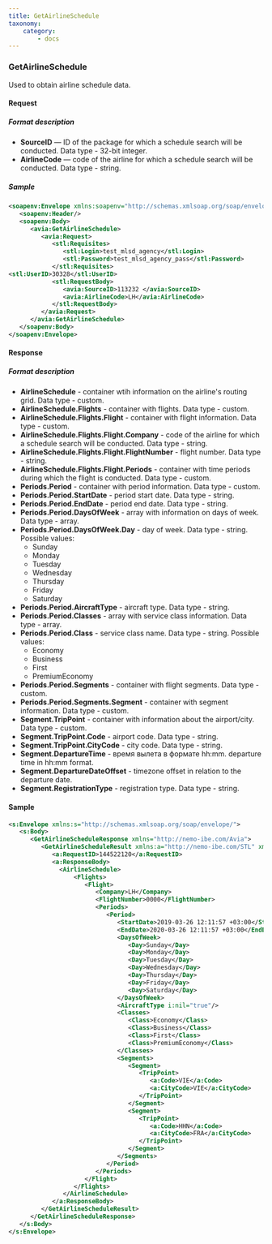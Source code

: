 ```yaml
---
title: GetAirlineSchedule
taxonomy:
    category:
        - docs
---
```


### GetAirlineSchedule

Used to obtain airline schedule data. 

#### Request

##### Format description

-   **SourceID** — ID of the package for which a schedule search will be conducted. Data type - 32-bit integer. 
-   **AirlineCode** — code of the airline for which a schedule search will be conducted. Data type - string.

##### Sample

```xml
<soapenv:Envelope xmlns:soapenv="http://schemas.xmlsoap.org/soap/envelope/" xmlns:avia="http://nemo-ibe.com/Avia" xmlns:stl="http://nemo-ibe.com/STL">
   <soapenv:Header/>
   <soapenv:Body>
      <avia:GetAirlineSchedule>
         <avia:Request>
            <stl:Requisites>
               <stl:Login>test_mlsd_agency</stl:Login>
               <stl:Password>test_mlsd_agency_pass</stl:Password>
            </stl:Requisites>
<stl:UserID>30328</stl:UserID>
            <stl:RequestBody>
               <avia:SourceID>113232 </avia:SourceID>
               <avia:AirlineCode>LH</avia:AirlineCode>
            </stl:RequestBody>
         </avia:Request>
      </avia:GetAirlineSchedule>
   </soapenv:Body>
</soapenv:Envelope>
```

#### Response

##### Format description

-   **AirlineSchedule** - container wtih information on the airline's routing grid. Data type - custom. 
-   **AirlineSchedule.Flights** - container with flights. Data type - custom. 
-   **AirlineSchedule.Flights.Flight** - container with flight information. Data type - custom. 
-   **AirlineSchedule.Flights.Flight.Company** - code of the airline for which a schedule search will be conducted. Data type - string.
-   **AirlineSchedule.Flights.Flight.FlightNumber** - flight number. Data type - string.
-   **AirlineSchedule.Flights.Flight.Periods** - container with time periods during which the flight is conducted. Data type - custom. 
-  **Periods.Period** - container with period information. Data type - custom. 
-  **Periods.Period.StartDate** - period start date. Data type - string. 
-  **Periods.Period.EndDate** - period end date. Data type - string.
-  **Periods.Period.DaysOfWeek** - array with information on days of week. Data type - array.
-  **Periods.Period.DaysOfWeek.Day** - day of week. Data type - string. Possible values:
   - Sunday 
   - Monday 
   - Tuesday 
   - Wednesday
   - Thursday 
   - Friday 
   - Saturday
-  **Periods.Period.AircraftType** - aircraft type. Data type - string.
-  **Periods.Period.Classes** - array with service class information. Data type - array.
-  **Periods.Period.Class** - service class name. Data type - string. Possible values: 
   - Economy
   - Business
   - First
   - PremiumEconomy
-  **Periods.Period.Segments** - container with flight segments. Data type - custom.
-  **Periods.Period.Segments.Segment** - container with segment information. Data type - custom.
-  **Segment.TripPoint** - container with information about the airport/city. Data type - custom.
-  **Segment.TripPoint.Code** - airport code. Data type - string.
-  **Segment.TripPoint.CityCode** - city code. Data type - string.
-  **Segment.DepartureTime** - время вылета в формате hh:mm. departure time in hh:mm format. 
-  **Segment.DepartureDateOffset** - timezone offset in relation to the departure date. 
-  **Segment.RegistrationType** - registration type. Data type - string. 

#### Sample

```xml
<s:Envelope xmlns:s="http://schemas.xmlsoap.org/soap/envelope/">
   <s:Body>
      <GetAirlineScheduleResponse xmlns="http://nemo-ibe.com/Avia">
         <GetAirlineScheduleResult xmlns:a="http://nemo-ibe.com/STL" xmlns:i="http://www.w3.org/2001/XMLSchema-instance">
            <a:RequestID>144522120</a:RequestID>
            <a:ResponseBody>
              <AirlineSchedule>
                  <Flights>
                     <Flight>
                        <Company>LH</Company>
                        <FlightNumber>0000</FlightNumber>
                        <Periods>
                           <Period>
                              <StartDate>2019-03-26 12:11:57 +03:00</StartDate>
                              <EndDate>2020-03-26 12:11:57 +03:00</EndDate>
                              <DaysOfWeek>
                                 <Day>Sunday</Day>
                                 <Day>Monday</Day>
                                 <Day>Tuesday</Day>
                                 <Day>Wednesday</Day>
                                 <Day>Thursday</Day>
                                 <Day>Friday</Day>
                                 <Day>Saturday</Day>
                              </DaysOfWeek>
                              <AircraftType i:nil="true"/>
                              <Classes>
                                 <Class>Economy</Class>
                                 <Class>Business</Class>
                                 <Class>First</Class>
                                 <Class>PremiumEconomy</Class>
                              </Classes>
                              <Segments>
                                 <Segment>
                                    <TripPoint>
                                       <a:Code>VIE</a:Code>
                                       <a:CityCode>VIE</a:CityCode>
                                    </TripPoint>
                                 </Segment>
                                 <Segment>
                                    <TripPoint>
                                       <a:Code>HHN</a:Code>
                                       <a:CityCode>FRA</a:CityCode>
                                    </TripPoint>
                                 </Segment>
                              </Segments>
                           </Period>
                        </Periods>
                     </Flight>
                  </Flights>
               </AirlineSchedule>
            </a:ResponseBody>
         </GetAirlineScheduleResult>
      </GetAirlineScheduleResponse>
   </s:Body>
</s:Envelope>
```